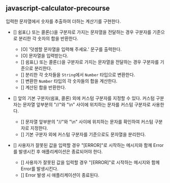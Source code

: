 ## javascript-calculator-precourse

입력한 문자열에서 숫자를 추출하여 더하는 계산기를 구현한다.

- [] 쉼표(,) 또는 콜론(:)을 구분자로 가지는 문자열을 전달하는 경우 구분자를 기준으로 분리한 각 숫자의 합을 반환한다.
  - [O] '덧셈할 문자열을 입력해 주세요.' 문구를 출력한다.
  - [O] 문자열을 입력받는다.
  - [] 쉼표(,) 또는 콜론(:)을 구분자로 가지는 문자열을 전달하는 경우 구분자를 기준으로 분리한다.
  - [] 분리한 각 숫자들을 `String`에서 `Number` 타입으로 변환한다.
  - [] 변환한 `Number` 타입의 각 숫자들의 합을 계산한다.
  - [] 계산된 합을 반환한다.

- [] 앞의 기본 구분자(쉼표, 콜론) 외에 커스텀 구분자를 지정할 수 있다. 커스텀 구분자는 문자열 앞부분의 "//"와 "\n" 사이에 위치하는 문자를 커스텀 구분자로 사용한다.
  - [] 문자열 앞부분의 "//"와 "\n" 사이에 위치하는 문자를 확인하여 커스텀 구분자로 지정한다.
  - [] 기본 구분자 외에 커스텀 구분자를 기준으로도 문자열을 분리한다.

- [] 사용자가 잘못된 값을 입력할 경우 "[ERROR]"로 시작하는 메시지와 함께 Error를 발생시킨 후 애플리케이션은 종료되어야 한다.
  - [] 사용자가 잘못된 값을 입력할 경우 "[ERROR]"로 시작하는 메시지와 함께 Error를 발생시킨다.
  - [] Error 발생 시 애플리케이션이 종료된다.
